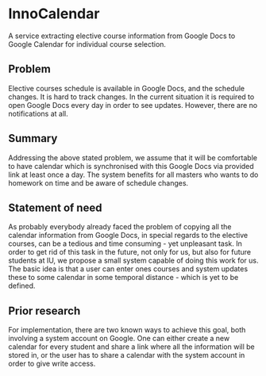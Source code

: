 # InnoCalendar
A service extracting elective course information from Google Docs to Google Calendar for individual course selection.

## Problem
Elective courses schedule is available in Google Docs, and the schedule changes. It is hard to track changes. In the current situation it is required to open Google Docs every day in order to see updates. However, there are no notifications at all.

## Summary
Addressing the above stated problem, we assume that it will be comfortable to have calendar which is synchronised with this Google Docs via provided link at least once a day. The system benefits for all masters who wants to do homework on time and be aware of schedule changes.

## Statement of need
As probably everybody already faced the problem of copying all the calendar information from Google Docs, in special regards to the elective courses, can be a tedious and time consuming - yet unpleasant task. In order to get rid of this task in the future, not only for us, but also for future students at IU, we propose a small system capable of doing this work for us. The basic idea is that a user can enter ones courses and system updates these to some calendar in some temporal distance - which is yet to be defined. 

## Prior research
For implementation, there are two known ways to achieve this goal, both involving a system account on Google. One can either create a new calendar for every student and share a link where all the information will be stored in, or the user has to share a calendar with the system account in order to give write access.
